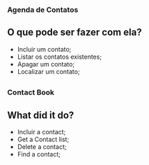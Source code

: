 ### Agenda de Contatos

## O que pode ser fazer com ela?

- Incluir um contato;
- Listar os contatos existentes;
- Apagar um contato;
- Localizar um contato;

##

### Contact Book

## What did it do?

- Incluir a contact;
- Get a Contact list;
- Delete a contact;
- Find a contact;
